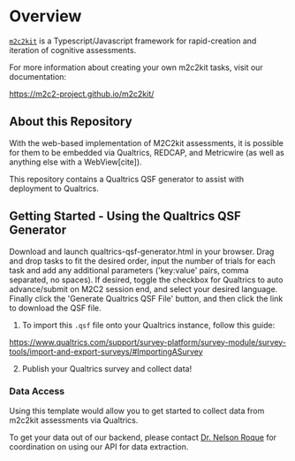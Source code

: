 # Overview

[`m2c2kit`](https://m2c2-project.github.io/m2c2kit/) is a Typescript/Javascript framework for rapid-creation and iteration of cognitive assessments.

For more information about creating your own m2c2kit tasks, visit our documentation:

https://m2c2-project.github.io/m2c2kit/ 

## About this Repository

With the web-based implementation of M2C2kit assessments, it is possible for them to be embedded via Qualtrics, REDCAP, and Metricwire (as well as anything else with a WebView[cite]).

This repository contains a Qualtrics QSF generator to assist with deployment to Qualtrics.

## Getting Started - Using the Qualtrics QSF Generator

Download and launch qualtrics-qsf-generator.html in your browser. Drag and drop tasks to fit the desired order, input the number of trials for each task and add any additional parameters ('key:value' pairs, comma separated, no spaces). If desired, toggle the checkbox for Qualtrics to auto advance/submit on M2C2 session end, and select your desired language. Finally click the 'Generate Qualtrics QSF File' button, and then click the link to download the QSF file.

1. To import this `.qsf` file onto your Qualtrics instance, follow this guide:

https://www.qualtrics.com/support/survey-platform/survey-module/survey-tools/import-and-export-surveys/#ImportingASurvey

2. Publish your Qualtrics survey and collect data!

### Data Access

Using this template would allow you to get started to collect data from m2c2kit assessments via Qualtrics.

To get your data out of our backend, please contact [Dr. Nelson Roque](nur375@psu.edu) for coordination on using our API for data extraction.
